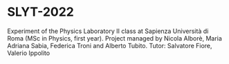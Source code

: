 # SLYT-2022
Experiment of the Physics Laboratory II class at Sapienza Università di Roma (MSc in Physics, first year). 
Project managed by Nicola Alborè, Maria Adriana Sabia, Federica Troni and Alberto Tubito. 
Tutor: Salvatore Fiore, Valerio Ippolito
